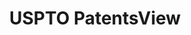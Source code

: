 ---
layout: default
bigquery: https://console.cloud.google.com/bigquery?p=patents-public-data&d=patentsview&page=dataset
citation: Attribution should be given to PatentsView for use, distribution, or derivative
  works.
code: https://github.com/CSSIP-AIR/PatentsView-Code-Snippets/
contributors: USPTO
cost: None
description: 'PatentsView includes US patent data including raw data (summaries, applications,
  pregrant applications), disambugations of inventors and assignees, and inventor
  gender estimates.  Also foreign priority data, # of figures and sheets, and government
  interest statements.'
documentation: https://patentsview.org/query/builder-faqs
last_edit: Mon, 04 Apr 2022 19:02:57 GMT
location: https://patentsview.org/
maintained_by: USPTO
record_creation_timestamp: 12/2/2020 17:20:46
schema_fields: '[''rawinventor_id'', ''rule_47'', ''publication_number'', ''latitude'',
  ''disamb_inventor_id_20200331'', ''patent_id'', ''relkind'', ''level_one'', ''date'',
  ''latlong'', ''term_disclaimer'', ''organization'', ''classification_value'', ''disamb_inventor_id_20200929'',
  ''contract_award_number'', ''doc_type'', ''series_code'', ''mainclass_id'', ''city'',
  ''sector_title'', ''name_last'', ''section'', ''state'', ''ipc_class'', ''disamb_assignee_id_20200929'',
  ''name_first'', ''designation'', ''group'', ''reldocno'', ''assignee_id'', ''disamb_inventor_id_20200630'',
  ''num'', ''action_date'', ''disamb_assignee_id_20200331'', ''lname'', ''level_two'',
  ''subgroup'', ''disclaimer_date'', ''status'', ''name'', ''exemplary'', ''disamb_inventor_id_20171226'',
  ''uuid'', ''main_group'', ''filename'', ''classification_data_source'', ''type'',
  ''citation_id'', ''withdrawn'', ''disamb_inventor_id_20191231'', ''male'', ''sequence'',
  ''disamb_assignee_id_20200630'', ''county'', ''symbol_position'', ''disamb_inventor_id_20170307'',
  ''latin_name'', ''deceased'', ''disamb_inventor_id_20170808'', ''disamb_assignee_id_20190820'',
  ''section_id'', ''id'', ''_371_date'', ''country'', ''disamb_assignee_id_20190312'',
  ''kind'', ''lapse_of_patent'', ''disamb_assignee_id_20181127'', ''applicant_type'',
  ''location_id'', ''fname'', ''disamb_inventor_id_20190312'', ''disamb_inventor_id_20171003'',
  ''number'', ''longitude'', ''disamb_inventor_id_20201229'', ''disamb_assignee_id_20191008'',
  ''state_fips'', ''lawyer_id'', ''disamb_inventor_id_20191008'', ''subgroup_id'',
  ''term_extension'', ''num_claims'', ''field_id'', ''disamb_inventor_id_20190820'',
  ''level_three'', ''inventor_id'', ''organization_id'', ''category'', ''rawlocation_id'',
  ''term_grant'', ''disamb_assignee_id_20191231'', ''role'', ''application_id'', ''group_id'',
  ''country_transformed'', ''num_figures'', ''classification_level'', ''doctype'',
  ''abstract'', ''rel_id'', ''title'', ''length'', ''gi_statement'', ''county_fips'',
  ''category_id'', ''attribution_status'', ''f102_date'', ''ipc_version_indicator'',
  ''text'', ''disamb_inventor_id_20180528'', ''subsection_id'', ''subcategory_id'',
  ''field_title'', ''disamb_inventor_id_20181127'', ''male_flag'', ''classification_status'',
  ''subclass_id'', ''variety'', ''num_sheets'', ''dependent'', ''subclass'', ''_102_date'',
  ''rawassignee_id'', ''f371_date'']'
shortname: patentsview
tags:
- disambiguation
- United States
- gender
terms_of_use: Creative Commons Attribution 4.0 International License.
timeframe: 1963-1999
title: USPTO PatentsView
uuid: cf1780b1-e265-4e49-8d1d-83b9cfe0fd9a
---